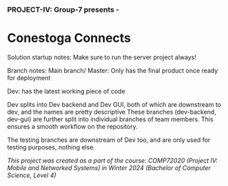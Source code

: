 ### PROJECT-IV: Group-7 presents - 
# Conestoga Connects

Solution startup notes:
Make sure to run the server project always!

Branch notes:
Main branch/ Master: Only has the final product once ready for deployment

Dev: has the latest working piece of code

Dev splits into Dev backend and Dev GUI, both of which are downstream to dev, and the names are pretty descriptive
These branches (dev-backend, dev-gui) are further split into individual branches of team members. This ensures a smooth workflow on the repository.

The testing branches are downstream of Dev too, and are only used for testing purposes, nothing else.


<I> This project was created as a part of the course: COMP72020 (Project IV: Mobile and Networked Systems) in Winter 2024 (Bachelor of Computer Science, Level 4) </I>
